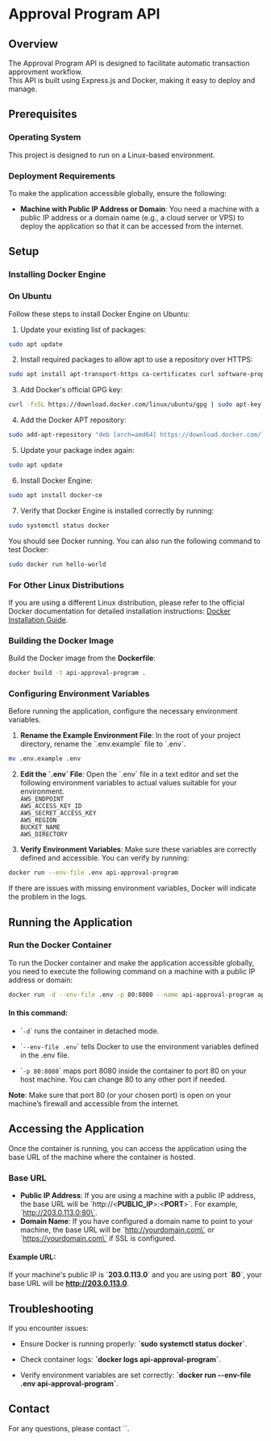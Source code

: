 # Approval Program API
## Overview
The Approval Program API is designed to facilitate automatic transaction approvment workflow.\
This API is built using Express.js and Docker, making it easy to deploy and manage.

## Prerequisites

### Operating System

This project is designed to run on a Linux-based environment.

### Deployment Requirements
To make the application accessible globally, ensure the following:
- **Machine with Public IP Address or Domain**: You need a machine with a public IP address or a domain name (e.g., a cloud server or VPS) to deploy the application so that it can be accessed from the internet.

## Setup
### Installing Docker Engine
### On Ubuntu
Follow these steps to install Docker Engine on Ubuntu:
1. Update your existing list of packages:
```bash 
sudo apt update
```
2. Install required packages to allow apt to use a repository over HTTPS:
```bash 
sudo apt install apt-transport-https ca-certificates curl software-properties-common
```
3. Add Docker's official GPG key:
```bash 
curl -fsSL https://download.docker.com/linux/ubuntu/gpg | sudo apt-key add -
```
4. Add the Docker APT repository:
```bash 
sudo add-apt-repository "deb [arch=amd64] https://download.docker.com/linux/ubuntu $(lsb_release -cs) stable"
```
5. Update your package index again:
```bash
sudo apt update
```
6. Install Docker Engine:
```bash
sudo apt install docker-ce
```
7. Verify that Docker Engine is installed correctly by running:
```bash
sudo systemctl status docker
```
You should see Docker running. You can also run the following command to test Docker:

```bash
sudo docker run hello-world
```
### For Other Linux Distributions
If you are using a different Linux distribution, please refer to the official Docker documentation for detailed installation instructions: [Docker Installation Guide](https://docs.docker.com/engine/install/).


### Building the Docker Image
Build the Docker image from the **Dockerfile**:
```bash
docker build -t api-approval-program .
```
### Configuring Environment Variables
Before running the application, configure the necessary environment variables.

1. **Rename the Example Environment File**: In the root of your project directory, rename the \`.env.example\` file to \`.env\`.
```bash
mv .env.example .env
```
2. **Edit the \`.env\` File**: Open the \`.env\` file in a text editor and set the following environment variables to actual values suitable for your environment.\
`AWS_ENDPOINT`\
`AWS_ACCESS_KEY_ID`\
`AWS_SECRET_ACCESS_KEY`\
`AWS_REGION`\
`BUCKET_NAME`\
`AWS_DIRECTORY`

3. **Verify Environment Variables**: Make sure these variables are correctly defined and accessible. You can verify by running:

```bash
docker run --env-file .env api-approval-program
```
If there are issues with missing environment variables, Docker will indicate the problem in the logs.


## Running the Application

### Run the Docker Container

To run the Docker container and make the application accessible globally, you need to execute the following command on a machine with a public IP address or domain:
```bash
docker run -d --env-file .env -p 80:8080 --name api-approval-program api-approval-program
```
#### In this command:
- \``-d`\` runs the container in detached mode.
- \``--env-file .env`\` tells Docker to use the environment variables defined in the .env file.

- \``-p 80:8080`\` maps port 8080 inside the container to port 80 on your host machine. You can change 80 to any other port if needed.

**Note**: Make sure that port 80 (or your chosen port) is open on your machine’s firewall and accessible from the internet.

## Accessing the Application
Once the container is running, you can access the application using the base URL of the machine where the container is hosted.

### Base URL
- **Public IP Address**: If you are using a machine with a public IP address, the base URL will be \`http://<**PUBLIC_IP**>:<**PORT**>\`. For example, \`http://203.0.113.0:80\`.
- **Domain Name**: If you have configured a domain name to point to your machine, the base URL will be \`http://yourdomain.com\` or \`https://yourdomain.com\` if SSL is configured.

#### Example URL:

If your machine's public IP is \`**203.0.113.0**\` and you are using port \`**80**\`, your base URL will be **http://203.0.113.0**.

## Troubleshooting
If you encounter issues:
- Ensure Docker is running properly: **\`sudo systemctl status docker\`**.
- Check container logs: **\`docker logs api-approval-program\`**.

- Verify environment variables are set correctly: **\`docker run --env-file .env api-approval-program\`**.

## Contact
For any questions, please contact ``.

